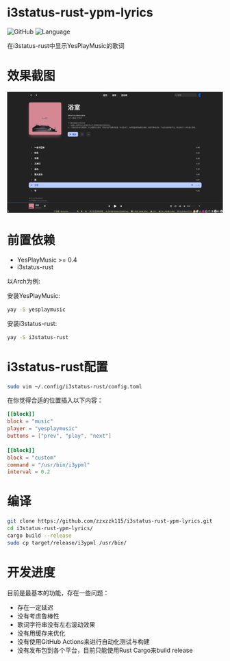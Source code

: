# i3status-rust-ypm-lyrics
![GitHub](https://img.shields.io/github/license/zzxzzk115/i3status-rust-ypm-lyrics)
![Language](https://img.shields.io/badge/language-rust-yellow)

在i3status-rust中显示YesPlayMusic的歌词

# 效果截图
![](showcase.png)

# 前置依赖
- YesPlayMusic >= 0.4
- i3status-rust

以Arch为例:

安装YesPlayMusic:
```bash
yay -S yesplaymusic
```

安装i3status-rust:
```bash
yay -S i3status-rust
```

# i3status-rust配置
```bash
sudo vim ~/.config/i3status-rust/config.toml
```

在你觉得合适的位置插入以下内容：

```toml
[[block]]
block = "music"
player = "yesplaymusic"
buttons = ["prev", "play", "next"]

[[block]]
block = "custom"
command = "/usr/bin/i3ypml"
interval = 0.2
```

# 编译

```bash
git clone https://github.com/zzxzzk115/i3status-rust-ypm-lyrics.git
cd i3status-rust-ypm-lyrics/
cargo build --release
sudo cp target/release/i3ypml /usr/bin/
```

# 开发进度

目前是最基本的功能，存在一些问题：

- 存在一定延迟
- 没有考虑鲁棒性
- 歌词字符串没有左右滚动效果
- 没有用缓存来优化
- 没有使用GitHub Actions来进行自动化测试与构建
- 没有发布包到各个平台，目前只能使用Rust Cargo来build release
